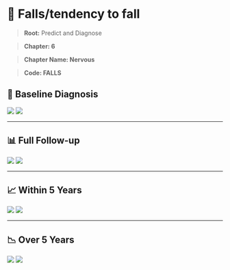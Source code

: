 # 🧬 Falls/tendency to fall
    
> **Root:** Predict and Diagnose

> **Chapter: 6**

> **Chapter Name: Nervous**

> **Code: FALLS**

## 🧪 Baseline Diagnosis

<img src="/Predict/Figures/Baseline/IMP/FALLS.png" />

<CsvTableIMP src="/Predict_Data/Baseline/IMP/IMP_FALLS.csv" label="🔍 View full results" />

<img src="/Predict/Figures/Baseline/ROC/FALLS.png" />

<CsvTableROC src="/Predict_Data/Baseline/EVA/FALLS.csv" label="🔍 View full results" />

---

## 📊 Full Follow-up

<img src="/Predict/Figures/ALL/IMP/FALLS.png" />

<CsvTableIMP src="/Predict_Data/ALL/IMP/IMP_FALLS.csv" label="🔍 View full results" />

<img src="/Predict/Figures/ALL/ROC/FALLS.png" />

<CsvTableROC src="/Predict_Data/ALL/EVA/FALLS.csv" label="🔍 View full results" />

---

## 📈 Within 5 Years

<img src="/Predict/Figures/FYears/IMP/FALLS.png" />

<CsvTableIMP src="/Predict_Data/FYears/IMP/IMP_FALLS.csv" label="🔍 View full results" />

<img src="/Predict/Figures/FYears/ROC/FALLS.png" />

<CsvTableROC src="/Predict_Data/FYears/EVA/FALLS.csv" label="🔍 View full results" />

---

## 📉 Over 5 Years

<img src="/Predict/Figures/OverFYears/IMP/FALLS.png" />

<CsvTableIMP src="/Predict_Data/OverFYears/IMP/IMP_FALLS.csv" label="🔍 View full results" />

<img src="/Predict/Figures/OverFYears/ROC/FALLS.png" />

<CsvTableROC src="/Predict_Data/OverFYears/EVA/FALLS.csv" label="🔍 View full results" />

